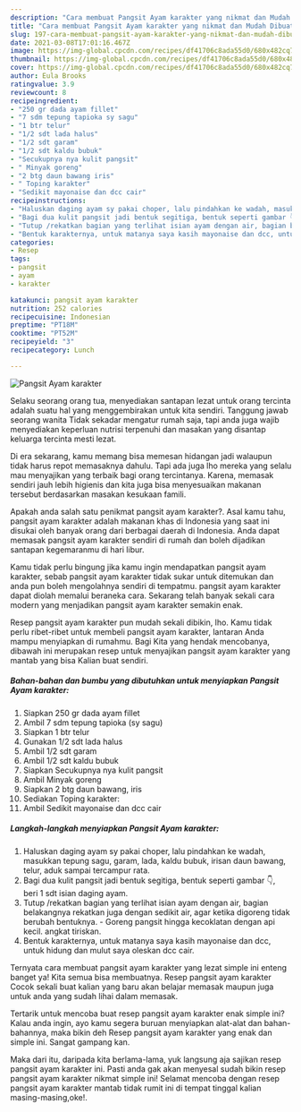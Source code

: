 ```yaml
---
description: "Cara membuat Pangsit Ayam karakter yang nikmat dan Mudah Dibuat"
title: "Cara membuat Pangsit Ayam karakter yang nikmat dan Mudah Dibuat"
slug: 197-cara-membuat-pangsit-ayam-karakter-yang-nikmat-dan-mudah-dibuat
date: 2021-03-08T17:01:16.467Z
image: https://img-global.cpcdn.com/recipes/df41706c8ada55d0/680x482cq70/pangsit-ayam-karakter-foto-resep-utama.jpg
thumbnail: https://img-global.cpcdn.com/recipes/df41706c8ada55d0/680x482cq70/pangsit-ayam-karakter-foto-resep-utama.jpg
cover: https://img-global.cpcdn.com/recipes/df41706c8ada55d0/680x482cq70/pangsit-ayam-karakter-foto-resep-utama.jpg
author: Eula Brooks
ratingvalue: 3.9
reviewcount: 8
recipeingredient:
- "250 gr dada ayam fillet"
- "7 sdm tepung tapioka sy sagu"
- "1 btr telur"
- "1/2 sdt lada halus"
- "1/2 sdt garam"
- "1/2 sdt kaldu bubuk"
- "Secukupnya nya kulit pangsit"
- " Minyak goreng"
- "2 btg daun bawang iris"
- " Toping karakter"
- "Sedikit mayonaise dan dcc cair"
recipeinstructions:
- "Haluskan daging ayam sy pakai choper, lalu pindahkan ke wadah, masukkan tepung sagu, garam, lada, kaldu bubuk, irisan daun bawang, telur, aduk sampai tercampur rata."
- "Bagi dua kulit pangsit jadi bentuk segitiga, bentuk seperti gambar 👇, beri 1 sdt isian daging ayam."
- "Tutup /rekatkan bagian yang terlihat isian ayam dengan air, bagian belakangnya rekatkan juga dengan sedikit air, agar ketika digoreng tidak berubah bentuknya.  Goreng pangsit hingga kecoklatan dengan api kecil. angkat tiriskan."
- "Bentuk karakternya, untuk matanya saya kasih mayonaise dan dcc, untuk hidung dan mulut saya oleskan dcc cair."
categories:
- Resep
tags:
- pangsit
- ayam
- karakter

katakunci: pangsit ayam karakter 
nutrition: 252 calories
recipecuisine: Indonesian
preptime: "PT18M"
cooktime: "PT52M"
recipeyield: "3"
recipecategory: Lunch

---
```



![Pangsit Ayam karakter](https://img-global.cpcdn.com/recipes/df41706c8ada55d0/680x482cq70/pangsit-ayam-karakter-foto-resep-utama.jpg)

Selaku seorang orang tua, menyediakan santapan lezat untuk orang tercinta adalah suatu hal yang menggembirakan untuk kita sendiri. Tanggung jawab seorang  wanita Tidak sekadar mengatur rumah saja, tapi anda juga wajib menyediakan keperluan nutrisi terpenuhi dan masakan yang disantap keluarga tercinta mesti lezat.

Di era  sekarang, kamu memang bisa memesan hidangan jadi walaupun tidak harus repot memasaknya dahulu. Tapi ada juga lho mereka yang selalu mau menyajikan yang terbaik bagi orang tercintanya. Karena, memasak sendiri jauh lebih higienis dan kita juga bisa menyesuaikan makanan tersebut berdasarkan masakan kesukaan famili. 



Apakah anda salah satu penikmat pangsit ayam karakter?. Asal kamu tahu, pangsit ayam karakter adalah makanan khas di Indonesia yang saat ini disukai oleh banyak orang dari berbagai daerah di Indonesia. Anda dapat memasak pangsit ayam karakter sendiri di rumah dan boleh dijadikan santapan kegemaranmu di hari libur.

Kamu tidak perlu bingung jika kamu ingin mendapatkan pangsit ayam karakter, sebab pangsit ayam karakter tidak sukar untuk ditemukan dan anda pun boleh mengolahnya sendiri di tempatmu. pangsit ayam karakter dapat diolah memalui beraneka cara. Sekarang telah banyak sekali cara modern yang menjadikan pangsit ayam karakter semakin enak.

Resep pangsit ayam karakter pun mudah sekali dibikin, lho. Kamu tidak perlu ribet-ribet untuk membeli pangsit ayam karakter, lantaran Anda mampu menyiapkan di rumahmu. Bagi Kita yang hendak mencobanya, dibawah ini merupakan resep untuk menyajikan pangsit ayam karakter yang mantab yang bisa Kalian buat sendiri.

<!--inarticleads1-->

##### Bahan-bahan dan bumbu yang dibutuhkan untuk menyiapkan Pangsit Ayam karakter:

1. Siapkan 250 gr dada ayam fillet
1. Ambil 7 sdm tepung tapioka (sy sagu)
1. Siapkan 1 btr telur
1. Gunakan 1/2 sdt lada halus
1. Ambil 1/2 sdt garam
1. Ambil 1/2 sdt kaldu bubuk
1. Siapkan Secukupnya nya kulit pangsit
1. Ambil  Minyak goreng
1. Siapkan 2 btg daun bawang, iris
1. Sediakan  Toping karakter:
1. Ambil Sedikit mayonaise dan dcc cair




<!--inarticleads2-->

##### Langkah-langkah menyiapkan Pangsit Ayam karakter:

1. Haluskan daging ayam sy pakai choper, lalu pindahkan ke wadah, masukkan tepung sagu, garam, lada, kaldu bubuk, irisan daun bawang, telur, aduk sampai tercampur rata.
1. Bagi dua kulit pangsit jadi bentuk segitiga, bentuk seperti gambar 👇, beri 1 sdt isian daging ayam.
1. Tutup /rekatkan bagian yang terlihat isian ayam dengan air, bagian belakangnya rekatkan juga dengan sedikit air, agar ketika digoreng tidak berubah bentuknya.  - Goreng pangsit hingga kecoklatan dengan api kecil. angkat tiriskan.
1. Bentuk karakternya, untuk matanya saya kasih mayonaise dan dcc, untuk hidung dan mulut saya oleskan dcc cair.




Ternyata cara membuat pangsit ayam karakter yang lezat simple ini enteng banget ya! Kita semua bisa membuatnya. Resep pangsit ayam karakter Cocok sekali buat kalian yang baru akan belajar memasak maupun juga untuk anda yang sudah lihai dalam memasak.

Tertarik untuk mencoba buat resep pangsit ayam karakter enak simple ini? Kalau anda ingin, ayo kamu segera buruan menyiapkan alat-alat dan bahan-bahannya, maka bikin deh Resep pangsit ayam karakter yang enak dan simple ini. Sangat gampang kan. 

Maka dari itu, daripada kita berlama-lama, yuk langsung aja sajikan resep pangsit ayam karakter ini. Pasti anda gak akan menyesal sudah bikin resep pangsit ayam karakter nikmat simple ini! Selamat mencoba dengan resep pangsit ayam karakter mantab tidak rumit ini di tempat tinggal kalian masing-masing,oke!.

